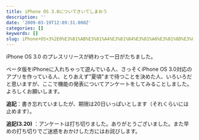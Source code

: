 ```yaml
---
title: iPhone OS 3.0についてきいてしまおう
description: ''
date: '2009-03-19T12:09:31.000Z'
categories: []
keywords: []
slug: iPhone+OS+3%2E0%E3%81%AB%E3%81%A4%E3%81%84%E3%81%A6%E3%81%8D%E3%81%84%E3%81%A6%E3%81%97%E3%81%BE%E3%81%8A%E3%81%86
---
```

iPhone OS 3.0 のプレスリリースが終わって一日がたちました。

ベータ版をiPhoneに入れちゃって遊んでいる人、さっそくiPhone OS 3.0対応のアプリを作っている人、とりあえず”夏頃”まで待つことを決めた人、いろいろだと思いますが、ここで機能の発表についてアンケートをしてみることしました。よろしくお願いします。

**追記**：書き忘れていましたが、期限は20日いっぱいとします（それくらいには止めます）。

**追記(3.20)** ：アンケートは打ち切りました。ありがとうございました。また早めの打ち切りでご迷惑をおかけした方にはお詫びします。